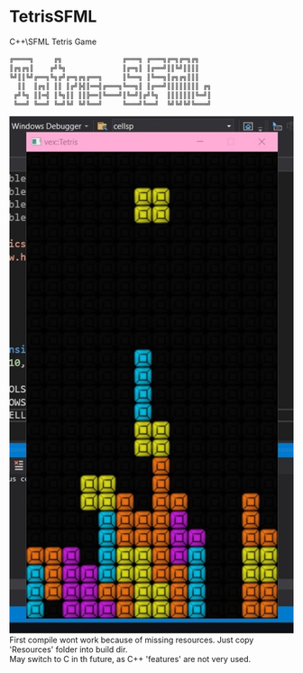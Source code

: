 # TetrisSFML
C++\SFML Tetris Game

~~~text
╔════╗     ╔╗               ╔═══╗ ╔═══╗╔═╗╔═╗╔╗   
║╔╗╔╗║    ╔╝╚╗              ║╔═╗║ ║╔══╝║║╚╝║║║║   
╚╝║║╚╝╔══╗╚╗╔╝╔═╗╔╗╔══╗     ║╚══╗ ║╚══╗║╔╗╔╗║║║   
  ║║  ║╔╗║ ║║ ║╔╝╠╣║══╣╔═══╗╚══╗║ ║╔══╝║║║║║║║║ ╔╗
 ╔╝╚╗ ║║═╣ ║╚╗║║ ║║╠══║╚═══╝║╚═╝║╔╝╚╗  ║║║║║║║╚═╝║
 ╚══╝ ╚══╝ ╚═╝╚╝ ╚╝╚══╝     ╚═══╝╚══╝  ╚╝╚╝╚╝╚═══╝
~~~
![alt text](https://raw.githubusercontent.com/VirtualException/TetrisSFML/master/Resources/tetris.jpg)
<p1>
First compile wont work because of missing resources. Just copy 'Resources' folder into build dir.
</p1>
<br/>
<p1>
May switch to C in th future, as C++ 'features' are not very used.
</p1>
